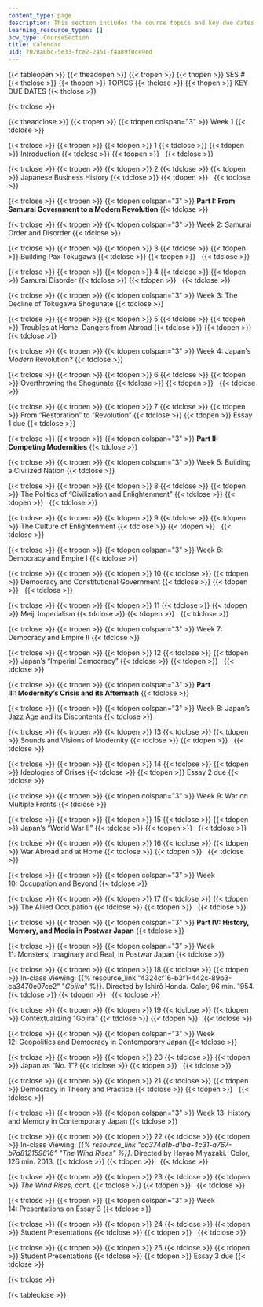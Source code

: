```yaml
---
content_type: page
description: This section includes the course topics and key due dates.
learning_resource_types: []
ocw_type: CourseSection
title: Calendar
uid: 7028a0bc-5e33-fce2-2451-f4a89f0ce9ed
---
```


{{< tableopen >}}
{{< theadopen >}}
{{< tropen >}}
{{< thopen >}}
SES #
{{< thclose >}}
{{< thopen >}}
TOPICS
{{< thclose >}}
{{< thopen >}}
KEY DUE DATES
{{< thclose >}}

{{< trclose >}}

{{< theadclose >}}
{{< tropen >}}
{{< tdopen colspan="3" >}}
Week 1
{{< tdclose >}}

{{< trclose >}}
{{< tropen >}}
{{< tdopen >}}
1
{{< tdclose >}}
{{< tdopen >}}
Introduction
{{< tdclose >}}
{{< tdopen >}}
 
{{< tdclose >}}

{{< trclose >}}
{{< tropen >}}
{{< tdopen >}}
2
{{< tdclose >}}
{{< tdopen >}}
Japanese Business History
{{< tdclose >}}
{{< tdopen >}}
 
{{< tdclose >}}

{{< trclose >}}
{{< tropen >}}
{{< tdopen colspan="3" >}}
**Part I: From Samurai Government to a Modern Revolution**
{{< tdclose >}}

{{< trclose >}}
{{< tropen >}}
{{< tdopen colspan="3" >}}
Week 2: Samurai Order and Disorder
{{< tdclose >}}

{{< trclose >}}
{{< tropen >}}
{{< tdopen >}}
3
{{< tdclose >}}
{{< tdopen >}}
Building Pax Tokugawa
{{< tdclose >}}
{{< tdopen >}}
 
{{< tdclose >}}

{{< trclose >}}
{{< tropen >}}
{{< tdopen >}}
4
{{< tdclose >}}
{{< tdopen >}}
Samurai Disorder
{{< tdclose >}}
{{< tdopen >}}
 
{{< tdclose >}}

{{< trclose >}}
{{< tropen >}}
{{< tdopen colspan="3" >}}
Week 3: The Decline of Tokugawa Shogunate
{{< tdclose >}}

{{< trclose >}}
{{< tropen >}}
{{< tdopen >}}
5
{{< tdclose >}}
{{< tdopen >}}
Troubles at Home, Dangers from Abroad
{{< tdclose >}}
{{< tdopen >}}
 
{{< tdclose >}}

{{< trclose >}}
{{< tropen >}}
{{< tdopen colspan="3" >}}
Week 4: Japan's _Modern_ Revolution?
{{< tdclose >}}

{{< trclose >}}
{{< tropen >}}
{{< tdopen >}}
6
{{< tdclose >}}
{{< tdopen >}}
Overthrowing the Shogunate
{{< tdclose >}}
{{< tdopen >}}
 
{{< tdclose >}}

{{< trclose >}}
{{< tropen >}}
{{< tdopen >}}
7
{{< tdclose >}}
{{< tdopen >}}
From “Restoration” to “Revolution”
{{< tdclose >}}
{{< tdopen >}}
Essay 1 due
{{< tdclose >}}

{{< trclose >}}
{{< tropen >}}
{{< tdopen colspan="3" >}}
**Part II: Competing Modernities**
{{< tdclose >}}

{{< trclose >}}
{{< tropen >}}
{{< tdopen colspan="3" >}}
Week 5: Building a Civilized Nation
{{< tdclose >}}

{{< trclose >}}
{{< tropen >}}
{{< tdopen >}}
8
{{< tdclose >}}
{{< tdopen >}}
The Politics of “Civilization and Enlightenment”
{{< tdclose >}}
{{< tdopen >}}
 
{{< tdclose >}}

{{< trclose >}}
{{< tropen >}}
{{< tdopen >}}
9
{{< tdclose >}}
{{< tdopen >}}
The Culture of Enlightenment
{{< tdclose >}}
{{< tdopen >}}
 
{{< tdclose >}}

{{< trclose >}}
{{< tropen >}}
{{< tdopen colspan="3" >}}
Week 6: Democracy and Empire I
{{< tdclose >}}

{{< trclose >}}
{{< tropen >}}
{{< tdopen >}}
10
{{< tdclose >}}
{{< tdopen >}}
Democracy and Constitutional Government
{{< tdclose >}}
{{< tdopen >}}
 
{{< tdclose >}}

{{< trclose >}}
{{< tropen >}}
{{< tdopen >}}
11
{{< tdclose >}}
{{< tdopen >}}
Meiji Imperialism
{{< tdclose >}}
{{< tdopen >}}
 
{{< tdclose >}}

{{< trclose >}}
{{< tropen >}}
{{< tdopen colspan="3" >}}
Week 7: Democracy and Empire II
{{< tdclose >}}

{{< trclose >}}
{{< tropen >}}
{{< tdopen >}}
12
{{< tdclose >}}
{{< tdopen >}}
Japan’s “Imperial Democracy”
{{< tdclose >}}
{{< tdopen >}}
 
{{< tdclose >}}

{{< trclose >}}
{{< tropen >}}
{{< tdopen colspan="3" >}}
**Part III: Modernity’s Crisis and its Aftermath**
{{< tdclose >}}

{{< trclose >}}
{{< tropen >}}
{{< tdopen colspan="3" >}}
Week 8: Japan’s Jazz Age and its Discontents
{{< tdclose >}}

{{< trclose >}}
{{< tropen >}}
{{< tdopen >}}
13
{{< tdclose >}}
{{< tdopen >}}
Sounds and Visions of Modernity
{{< tdclose >}}
{{< tdopen >}}
 
{{< tdclose >}}

{{< trclose >}}
{{< tropen >}}
{{< tdopen >}}
14
{{< tdclose >}}
{{< tdopen >}}
Ideologies of Crises
{{< tdclose >}}
{{< tdopen >}}
Essay 2 due
{{< tdclose >}}

{{< trclose >}}
{{< tropen >}}
{{< tdopen colspan="3" >}}
Week 9: War on Multiple Fronts
{{< tdclose >}}

{{< trclose >}}
{{< tropen >}}
{{< tdopen >}}
15
{{< tdclose >}}
{{< tdopen >}}
Japan’s “World War II”
{{< tdclose >}}
{{< tdopen >}}
 
{{< tdclose >}}

{{< trclose >}}
{{< tropen >}}
{{< tdopen >}}
16
{{< tdclose >}}
{{< tdopen >}}
War Abroad and at Home
{{< tdclose >}}
{{< tdopen >}}
 
{{< tdclose >}}

{{< trclose >}}
{{< tropen >}}
{{< tdopen colspan="3" >}}
Week 10: Occupation and Beyond
{{< tdclose >}}

{{< trclose >}}
{{< tropen >}}
{{< tdopen >}}
17
{{< tdclose >}}
{{< tdopen >}}
The Allied Occupation
{{< tdclose >}}
{{< tdopen >}}
 
{{< tdclose >}}

{{< trclose >}}
{{< tropen >}}
{{< tdopen colspan="3" >}}
**Part IV: History, Memory, and Media in Postwar Japan**
{{< tdclose >}}

{{< trclose >}}
{{< tropen >}}
{{< tdopen colspan="3" >}}
Week 11: Monsters, Imaginary and Real, in Postwar Japan
{{< tdclose >}}

{{< trclose >}}
{{< tropen >}}
{{< tdopen >}}
18
{{< tdclose >}}
{{< tdopen >}}
In-class Viewing: {{% resource_link "4324cf16-b3f1-442c-89b3-ca3470e07ce2" "_Gojira_" %}}. Directed by Ishirô Honda. Color, 96 min. 1954.
{{< tdclose >}}
{{< tdopen >}}
 
{{< tdclose >}}

{{< trclose >}}
{{< tropen >}}
{{< tdopen >}}
19
{{< tdclose >}}
{{< tdopen >}}
Contextualizing "Gojira"
{{< tdclose >}}
{{< tdopen >}}
 
{{< tdclose >}}

{{< trclose >}}
{{< tropen >}}
{{< tdopen colspan="3" >}}
Week 12: Geopolitics and Democracy in Contemporary Japan
{{< tdclose >}}

{{< trclose >}}
{{< tropen >}}
{{< tdopen >}}
20
{{< tdclose >}}
{{< tdopen >}}
Japan as “No. 1”?
{{< tdclose >}}
{{< tdopen >}}
 
{{< tdclose >}}

{{< trclose >}}
{{< tropen >}}
{{< tdopen >}}
21
{{< tdclose >}}
{{< tdopen >}}
Democracy in Theory and Practice
{{< tdclose >}}
{{< tdopen >}}
 
{{< tdclose >}}

{{< trclose >}}
{{< tropen >}}
{{< tdopen colspan="3" >}}
Week 13: History and Memory in Contemporary Japan
{{< tdclose >}}

{{< trclose >}}
{{< tropen >}}
{{< tdopen >}}
22
{{< tdclose >}}
{{< tdopen >}}
In-class Viewing: _{{% resource_link "ca374a1b-d1ba-4c31-a767-b7a812159816" "The Wind Rises" %}}_. Directed by Hayao Miyazaki.  Color, 126 min. 2013.
{{< tdclose >}}
{{< tdopen >}}
 
{{< tdclose >}}

{{< trclose >}}
{{< tropen >}}
{{< tdopen >}}
23
{{< tdclose >}}
{{< tdopen >}}
_The Wind Rises,_ cont.
{{< tdclose >}}
{{< tdopen >}}
 
{{< tdclose >}}

{{< trclose >}}
{{< tropen >}}
{{< tdopen colspan="3" >}}
Week 14: Presentations on Essay 3
{{< tdclose >}}

{{< trclose >}}
{{< tropen >}}
{{< tdopen >}}
24
{{< tdclose >}}
{{< tdopen >}}
Student Presentations
{{< tdclose >}}
{{< tdopen >}}
 
{{< tdclose >}}

{{< trclose >}}
{{< tropen >}}
{{< tdopen >}}
25
{{< tdclose >}}
{{< tdopen >}}
Student Presentations
{{< tdclose >}}
{{< tdopen >}}
Essay 3 due
{{< tdclose >}}

{{< trclose >}}

{{< tableclose >}}
